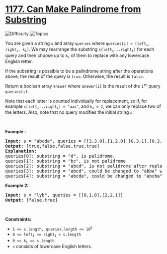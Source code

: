 # [1177. Can Make Palindrome from Substring](https://leetcode.com/problems/can-make-palindrome-from-substring)

![Difficulty](https://img.shields.io/badge/Difficulty-Medium-blue.svg) ![Topics](https://img.shields.io/badge/Topics-Hash%20Table,%20String,%20Bit%20Manipulation,%20Prefix%20Sum-orange.svg)
<br/>

<p>You are given a string <code>s</code> and array <code>queries</code> where <code>queries[i] = [left<sub>i</sub>, right<sub>i</sub>, k<sub>i</sub>]</code>. We may rearrange the substring <code>s[left<sub>i</sub>...right<sub>i</sub>]</code> for each query and then choose up to <code>k<sub>i</sub></code> of them to replace with any lowercase English letter.</p>

<p>If the substring is possible to be a palindrome string after the operations above, the result of the query is <code>true</code>. Otherwise, the result is <code>false</code>.</p>

<p>Return a boolean array <code>answer</code> where <code>answer[i]</code> is the result of the <code>i<sup>th</sup></code> query <code>queries[i]</code>.</p>

<p>Note that each letter is counted individually for replacement, so if, for example <code>s[left<sub>i</sub>...right<sub>i</sub>] = &quot;aaa&quot;</code>, and <code>k<sub>i</sub> = 2</code>, we can only replace two of the letters. Also, note that no query modifies the initial string <code>s</code>.</p>

<p>&nbsp;</p>
<p><strong class="example">Example :</strong></p>

<pre>
<strong>Input:</strong> s = &quot;abcda&quot;, queries = [[3,3,0],[1,2,0],[0,3,1],[0,3,2],[0,4,1]]
<strong>Output:</strong> [true,false,false,true,true]
<strong>Explanation:</strong>
queries[0]: substring = &quot;d&quot;, is palidrome.
queries[1]: substring = &quot;bc&quot;, is not palidrome.
queries[2]: substring = &quot;abcd&quot;, is not palidrome after replacing only 1 character.
queries[3]: substring = &quot;abcd&quot;, could be changed to &quot;abba&quot; which is palidrome. Also this can be changed to &quot;baab&quot; first rearrange it &quot;bacd&quot; then replace &quot;cd&quot; with &quot;ab&quot;.
queries[4]: substring = &quot;abcda&quot;, could be changed to &quot;abcba&quot; which is palidrome.
</pre>

<p><strong class="example">Example 2:</strong></p>

<pre>
<strong>Input:</strong> s = &quot;lyb&quot;, queries = [[0,1,0],[2,2,1]]
<strong>Output:</strong> [false,true]
</pre>

<p>&nbsp;</p>
<p><strong>Constraints:</strong></p>

<ul>
	<li><code>1 &lt;= s.length, queries.length &lt;= 10<sup>5</sup></code></li>
	<li><code>0 &lt;= left<sub>i</sub> &lt;= right<sub>i</sub> &lt; s.length</code></li>
	<li><code>0 &lt;= k<sub>i</sub> &lt;= s.length</code></li>
	<li><code>s</code> consists of lowercase English letters.</li>
</ul>

